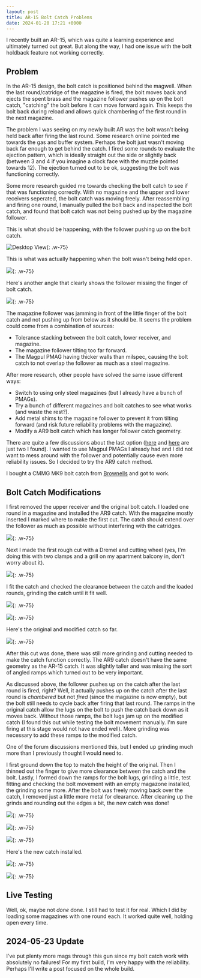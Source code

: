 ```yaml
---
layout: post
title: AR-15 Bolt Catch Problems
date: 2024-01-20 17:21 +0000
---
```


I recently built an AR-15, which was quite a learning experience and ultimately turned out great. But along the way, I had one issue with the bolt holdback feature not working correctly.

## Problem

In the AR-15 design, the bolt catch is positioned behind the magwell. When the last round/catridge of the magazine is fired, the bolt moves back and ejects the spent brass and the magazine follower pushes up on the bolt catch, "catching" the bolt before it can move forward again. This keeps the bolt back during reload and allows quick chambering of the first round in the next magazine.

The problem I was seeing on my newly built AR was the bolt wasn't being held back after firing the last round. Some research online pointed me towards the gas and buffer system. Perhaps the bolt just wasn't moving back far enough to get behind the catch. I fired some rounds to evaluate the ejection pattern, which is ideally straight out the side or slightly back (between 3 and 4 if you imagine a clock face with the muzzle pointed towards 12). The ejection turned out to be ok, suggesting the bolt was functioning correctly.

Some more research guided me towards checking the bolt catch to see if that was functioning correctly. With no magazine and the upper and lower receivers seperated, the bolt catch was moving freely. After reassembling and firing one round, I manually pulled the bolt back and inspected the bolt catch, and found that bolt catch was not being pushed up by the magazine follower.

This is what should be happening, with the follower pushing up on the bolt catch.

![Desktop View](/assets/img/posts/bolt_catch_normal.jpg){: .w-75}

This is what was actually happening when the bolt wasn't being held open.

![](/assets/img/posts/bolt_catch_problem.jpg){: .w-75}

Here's another angle that clearly shows the follower missing the finger of bolt catch.

![](/assets/img/posts/bolt_catch_problem2.jpg){: .w-75}

The magazine follower was jamming in front of the little finger of the bolt catch and not pushing up from below as it should be. It seems the problem could come from a combination of sources:
- Tolerance stacking between the bolt catch, lower receiver, and magazine.
- The magazine follower tilting too far forward.
- The Magpul PMAG having thicker walls than milspec, causing the bolt catch to not overlap the follower as much as a steel magazine.

After more research, other people have solved the same issue different ways:
- Switch to using only steel magazines (but I already have a bunch of PMAGs).
- Try a bunch of different magazines and bolt catches to see what works (and waste the rest?).
- Add metal shims to the magazine follower to prevent it from tilting forward (and risk future reliability problems with the magazine).
- Modify a AR9 bolt catch which has longer follower catch geometry.

There are quite a few discussions about the last option ([here](https://www.ar15.com/forums/ar-15/Problem_bolt_catch__help_____Fixed_01_29_2010________/66-479984/) and [here](https://www.ar15.com/forums/AR-15/Bolt-Catch-issues-w-Pmags-Advice-Needed/66-736756/) are just two I found). I wanted to use Magpul PMAGs I already had and I did not want to mess around with the follower and potentially cause even more reliability issues. So I decided to try the AR9 catch method.

I bought a CMMG MK9 bolt catch from [Brownells](https://www.brownells.com/gun-parts/rifle-parts/rifle-receivers-parts/mk9-bolt-catch/?sku=100044634) and got to work.

## Bolt Catch Modifications

I first removed the upper receiver and the original bolt catch. I loaded one round in a magazine and installed the AR9 catch. With the magazine mostly inserted I marked where to make the first cut. The catch should extend over the follower as much as possible without interfering with the catridges.

![](/assets/img/posts/bolt_catch_mark.jpg){: .w-75}

Next I made the first rough cut with a Dremel and cutting wheel (yes, I'm doing this with two clamps and a grill on my apartment balcony in, don't worry about it).

![](/assets/img/posts/bolt_catch_cut.jpg){: .w-75}

I fit the catch and checked the clearance between the catch and the loaded rounds, grinding the catch until it fit well.

![](/assets/img/posts/bolt_catch_cut2.jpg){: .w-75}

![](/assets/img/posts/bolt_catch_cut3.jpg){: .w-75}

Here's the original and modified catch so far.

![](/assets/img/posts/bolt_catch_compare.jpg){: .w-75}

After this cut was done, there was still more grinding and cutting needed to make the catch function correctly. The AR9 catch doesn't have the same geometry as the AR-15 catch. It was slightly taller and was missing the sort of angled ramps which turned out to be very important.

As discussed above, the follower pushes up on the catch after the last round is fired, right? Well, it actually pushes up on the catch after the last round is *chambered* but not *fired* (since the magazine is now empty), but the bolt still needs to cycle back after firing that last round. The ramps in the original catch allow the lugs on the bolt to push the catch back down as it moves back. Without those ramps, the bolt lugs jam up on the modified catch (I found this out while testing the bolt movement manually. I'm sure firing at this stage would not have ended well). More grinding was necessary to add these ramps to the modified catch.

One of the forum discussions mentioned this, but I ended up grinding much more than I previously thought I would need to.

I first ground down the top to match the height of the original. Then I thinned out the finger to give more clearance between the catch and the bolt. Lastly, I formed down the ramps for the bolt lugs, grinding a little, test fitting and checking the bolt movement with an empty magazone installed, the grinding some more. After the bolt was freely moving back over the catch, I removed just a little more metal for clearance. After cleaning up the grinds and rounding out the edges a bit, the new catch was done!

![](/assets/img/posts/bolt_catch_done.jpg){: .w-75}

![](/assets/img/posts/bolt_catch_done2.jpg){: .w-75}

![](/assets/img/posts/bolt_catch_compare2.jpg){: .w-75}

Here's the new catch installed.

![](/assets/img/posts/bolt_catch_install.jpg){: .w-75}

![](/assets/img/posts/bolt_catch_install2.jpg){: .w-75}

## Live Testing

Well, ok, maybe not *done* done. I still had to test it for real. Which I did by loading some magazines with one round each. It worked quite well, holding open every time.

## 2024-05-23 Update

I've put plenty more mags through this gun since my bolt catch work with absolutely no failures! For my first build, I'm very happy with the reliability. Perhaps I'll write a post focused on the whole build.